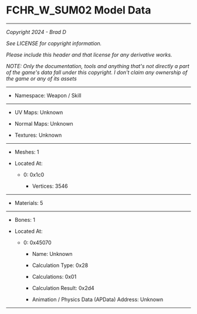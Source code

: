 # FCHR_W_SUM02 Model Data

---

*Copyright 2024 - Brad D*

*See LICENSE for copyright information.*

*Please include this header and that license for any derivative works.*

*NOTE: Only the documentation, tools and anything that's not directly a part of the game's data fall under this copyright. I don't claim any ownership of the game or any of its assets*

---

* Namespace: Weapon / Skill

---

* UV Maps: Unknown

* Normal Maps: Unknown

* Textures: Unknown

---

* Meshes: 1

* Located At:

  * 0: 0x1c0

    * Vertices: 3546

---

* Materials: 5

---

* Bones: 1

* Located At:

  * 0: 0x45070

    * Name: Unknown

    * Calculation Type: 0x28

    * Calculations: 0x01

    * Calculation Result: 0x2d4

    * Animation / Physics Data (APData) Address: Unknown

---

